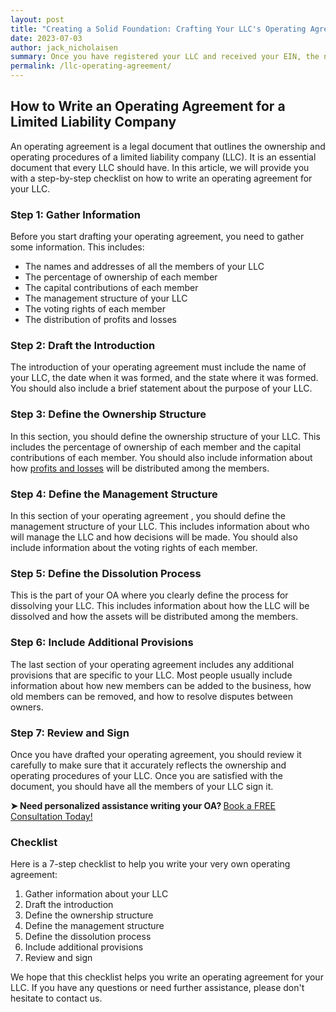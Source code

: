 ```yaml
---
layout: post
title: "Creating a Solid Foundation: Crafting Your LLC's Operating Agreement"
date: 2023-07-03
author: jack_nicholaisen
summary: Once you have registered your LLC and received your EIN, the next step in writing your company's Operating Agreement. In this article we tell you how to do just that.
permalink: /llc-operating-agreement/
---
```


## How to Write an Operating Agreement for a Limited Liability Company

An operating agreement is a legal document that outlines the ownership and operating procedures of a limited liability company (LLC). It is an essential document that every LLC should have. In this article, we will provide you with a step-by-step checklist on how to write an operating agreement for your LLC.

### Step 1: Gather Information

Before you start drafting your operating agreement, you need to gather some information. This includes:

-   The names and addresses of all the members of your LLC
-   The percentage of ownership of each member
-   The capital contributions of each member
-   The management structure of your LLC
-   The voting rights of each member
-   The distribution of profits and losses

### Step 2: Draft the Introduction

The introduction of your operating agreement must include the name of your LLC, the date when it was formed, and the state where it was formed. You should also include a brief statement about the purpose of your LLC.

### Step 3: Define the Ownership Structure

In this section, you should define the ownership structure of your LLC. This includes the percentage of ownership of each member and the capital contributions of each member. You should also include information about how [profits and losses](https://www.businessinitiative.org/paying-yourself-llc/) will be distributed among the members.

### Step 4: Define the Management Structure

In this section of your operating agreement , you should define the management structure of your LLC. This includes information about who will manage the LLC and how decisions will be made. You should also include information about the voting rights of each member.

### Step 5: Define the Dissolution Process

This is the part of your OA where you clearly define the process for dissolving your LLC. This includes information about how the LLC will be dissolved and how the assets will be distributed among the members.

### Step 6: Include Additional Provisions

The last section of your operating agreement includes any additional provisions that are specific to your LLC. Most people usually include information about how new members can be added to the business, how old members can be removed, and how to resolve disputes between owners.

### Step 7: Review and Sign

Once you have drafted your operating agreement, you should review it carefully to make sure that it accurately reflects the ownership and operating procedures of your LLC. Once you are satisfied with the document, you should have all the members of your LLC sign it.

<p>
<b>➤ Need personalized assistance writing your OA? </b> <!-- Calendly link widget begin --> <link href="https://assets.calendly.com/assets/external/widget.css" rel="stylesheet"><script src="https://assets.calendly.com/assets/external/widget.js" type="text/javascript" async></script>
<a href="" onclick="Calendly.initPopupWidget({url: 'https://calendly.com/businessinitiative/30-minute-consultation-call'});return false;">Book a FREE Consultation Today!</a><!-- Calendly link widget end -->
</p>

### Checklist

Here is a 7-step checklist to help you write your very own operating agreement:

1.  Gather information about your LLC
2.  Draft the introduction
3.  Define the ownership structure
4.  Define the management structure
5.  Define the dissolution process
6.  Include additional provisions
7.  Review and sign

We hope that this  checklist helps you write an operating agreement for your LLC. If you have any questions or need further assistance, please don't hesitate to contact us.